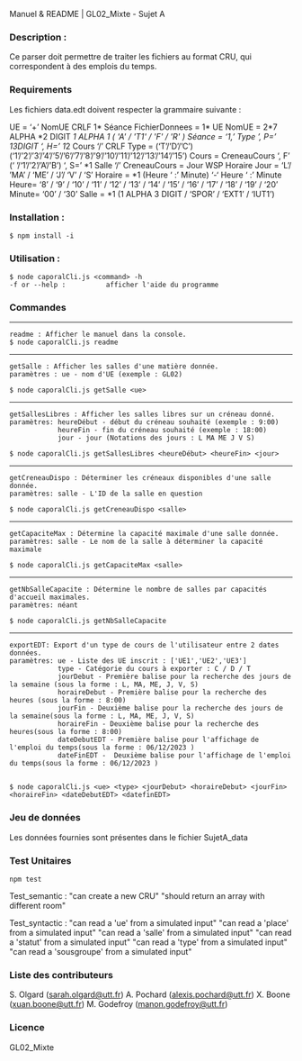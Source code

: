 Manuel & README | GL02_Mixte - Sujet A

### Description :

Ce parser doit permettre de traiter les fichiers au format CRU, qui correspondent à des emplois du temps.

### Requirements

Les fichiers data.edt doivent respecter la grammaire suivante :

UE = ‘+’ NomUE CRLF 1* Séance
FichierDonnees = 1* UE
NomUE = 2*7 ALPHA *2 DIGIT *1 ALPHA *1 ( 'A' / 'T1' / 'F' / 'R' )
Séance = ‘1,’ Type ’, P=’ 1*3DIGIT ‘, H=’ 1*2 Cours ‘/’ CRLF
Type = (‘T’/’D’/’C’) (‘1’/’2’/’3’/’4’/’5’/’6’/’7’/’8’/’9’/’10’/’11’/’12’/’13’/’14’/’15’)
Cours = CreneauCours ‘, F’ (‘ ’/‘1’/’2’/’A’/’B’) ‘, S=’ *1 Salle ‘/’
CreneauCours = Jour WSP Horaire
Jour = ‘L’/ ’MA’ / ‘ME’ / ‘J’/ ‘V’ / ‘S’
Horaire = *1 (Heure ‘ :’ Minute) ‘-‘ Heure ‘ :’ Minute
Heure= ‘8’ / ‘9’ / ‘10’ / ‘11’ / ‘12’ / ‘13’ / ‘14’ / ‘15’ / ‘16’ / ‘17’ / ‘18’ / ‘19’ / ‘20’ Minute= ‘00’ / ‘30’
Salle = \*1 (1 ALPHA 3 DIGIT / ‘SPOR’ / ‘EXT1’ / ‘IUT1’)

### Installation :

    $ npm install -i

### Utilisation :

    $ node caporalCli.js <command> -h
    -f or --help :          afficher l'aide du programme

### Commandes

---

    readme : Afficher le manuel dans la console.
    $ node caporalCli.js readme

---

    getSalle : Afficher les salles d'une matière donnée.
    paramètres : ue - nom d'UE (exemple : GL02)

    $ node caporalCli.js getSalle <ue>

---

    getSallesLibres : Afficher les salles libres sur un créneau donné.
    paramètres: heureDébut - début du créneau souhaité (exemple : 9:00)
                heureFin - fin du créneau souhaité (exemple : 18:00)
                jour - jour (Notations des jours : L MA ME J V S)

    $ node caporalCli.js getSallesLibres <heureDébut> <heureFin> <jour>

---

    getCreneauDispo : Déterminer les créneaux disponibles d'une salle donnée.
    paramètres: salle - L'ID de la salle en question

    $ node caporalCli.js getCreneauDispo <salle>

---

    getCapaciteMax : Détermine la capacité maximale d'une salle donnée.
    paramètres: salle - Le nom de la salle à déterminer la capacité maximale

    $ node caporalCli.js getCapaciteMax <salle>

---

    getNbSalleCapacite : Détermine le nombre de salles par capacités d'accueil maximales.
    paramètres: néant 

    $ node caporalCli.js getNbSalleCapacite

---
    exportEDT: Export d'un type de cours de l'utilisateur entre 2 dates données.
    paramètres: ue - Liste des UE inscrit : ['UE1','UE2','UE3']
                type - Catégorie du cours à exporter : C / D / T
                jourDebut - Première balise pour la recherche des jours de la semaine (sous la forme : L, MA, ME, J, V, S)
                horaireDebut - Première balise pour la recherche des heures (sous la forme : 8:00)
                jourFin - Deuxième balise pour la recherche des jours de la semaine(sous la forme : L, MA, ME, J, V, S)
                horaireFin - Deuxième balise pour la recherche des heures(sous la forme : 8:00)
                dateDebutEDT - Première balise pour l'affichage de l'emploi du temps(sous la forme : 06/12/2023 )
                dateFinEDT -  Deuxième balise pour l'affichage de l'emploi du temps(sous la forme : 06/12/2023 )
                

    $ node caporalCli.js <ue> <type> <jourDebut> <horaireDebut> <jourFin> <horaireFin> <dateDebutEDT> <datefinEDT>

### Jeu de données

Les données fournies sont présentes dans le fichier SujetA_data

### Test Unitaires

    npm test

Test_semantic :
"can create a new CRU"
"should return an array with different room"

Test_syntactic :
"can read a 'ue' from a simulated input"
"can read a 'place' from a simulated input"
"can read a 'salle' from a simulated input"
"can read a 'statut' from a simulated input"
"can read a 'type' from a simulated input"
"can read a 'sousgroupe' from a simulated input"

### Liste des contributeurs

S. Olgard (sarah.olgard@utt.fr)
A. Pochard (alexis.pochard@utt.fr)
X. Boone (xuan.boone@utt.fr)
M. Godefroy (manon.godefroy@utt.fr)

### Licence

GL02_Mixte
